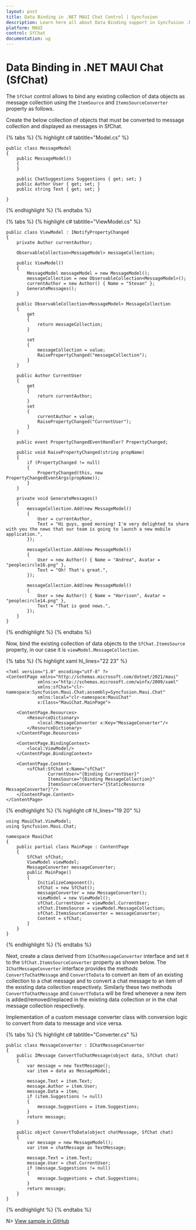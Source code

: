 ```yaml
---
layout: post
title: Data Binding in .NET MAUI Chat Control | Syncfusion
description: Learn here all about Data Binding support in Syncfusion .NET MAUI Chat (SfChat) control, its elements, and more.
platform: MAUI
control: SfChat
documentation: ug
---
```


# Data Binding in .NET MAUI Chat (SfChat)

The `SfChat` control allows to bind any existing collection of data objects as message collection using the `ItemSource` and `ItemsSourceConverter` property as follows.

Create the below collection of objects that must be converted to message collection and displayed as messages in SfChat.

{% tabs %}
{% highlight c# tabtitle="Model.cs" %}

    public class MessageModel
    {
        public MessageModel()
        {
        }

        public ChatSuggestions Suggestions { get; set; }
        public Author User { get; set; }
        public string Text { get; set; }

    }
{% endhighlight %}
{% endtabs %}

{% tabs %}
{% highlight c# tabtitle="ViewModel.cs" %}

    public class ViewModel : INotifyPropertyChanged
    {
        private Author currentAuthor;

        ObservableCollection<MessageModel> messageCollection;

        public ViewModel()
        {
            MessageModel messageModel = new MessageModel();
            messageCollection = new ObservableCollection<MessageModel>();
            currentAuthor = new Author() { Name = "Stevan" };
            GenerateMessages();
        }

        public ObservableCollection<MessageModel> MessageCollection
        {
            get
            {
                return messageCollection;
            }

            set
            {
                messageCollection = value;
                RaisePropertyChanged("messageCollection");
            }
        }

        public Author CurrentUser
        {
            get
            {
                return currentAuthor;
            }
            set
            {
                currentAuthor = value;
                RaisePropertyChanged("CurrentUser");
            }
        }

        public event PropertyChangedEventHandler? PropertyChanged;

        public void RaisePropertyChanged(string propName)
        {
            if (PropertyChanged != null)
            {
                PropertyChanged(this, new PropertyChangedEventArgs(propName));
            }
        }

        private void GenerateMessages()
        {
            messageCollection.Add(new MessageModel()
            {
                User = currentAuthor,
                Text = "Hi guys, good morning! I'm very delighted to share with you the news that our team is going to launch a new mobile application.",
            });

            messageCollection.Add(new MessageModel()
            {
                User = new Author() { Name = "Andrea", Avatar = "peoplecircle16.png" },
                Text = "Oh! That's great.",
            });

            messageCollection.Add(new MessageModel()
            {
                User = new Author() { Name = "Harrison", Avatar = "peoplecircle14.png" },
                Text = "That is good news.",
            });
        }
    }
{% endhighlight %}
{% endtabs %}

Now, bind the existing collection of data objects to the `SfChat.ItemsSource` property, in our case it is `viewModel.MessageCollection`. 

{% tabs %}
{% highlight xaml hl_lines="22 23" %}
    
    <?xml version="1.0" encoding="utf-8" ?>
    <ContentPage xmlns="http://schemas.microsoft.com/dotnet/2021/maui"
                xmlns:x="http://schemas.microsoft.com/winfx/2009/xaml"
                xmlns:sfChat="clr-namespace:Syncfusion.Maui.Chat;assembly=Syncfusion.Maui.Chat"
                xmlns:local="clr-namespace:MauiChat"
                x:Class="MauiChat.MainPage">

        <ContentPage.Resources>
            <ResourceDictionary>
                <local:MessageConverter x:Key="MessageConverter"/>
            </ResourceDictionary>
        </ContentPage.Resources>

        <ContentPage.BindingContext>
            <local:ViewModel/>
        </ContentPage.BindingContext>

        <ContentPage.Content>
            <sfChat:SfChat x:Name="sfChat"
                    CurrentUser="{Binding CurrentUser}"
                    ItemsSource="{Binding MessageCollection}"
                    ItemsSourceConverter="{StaticResource MessageConverter}"/>
        </ContentPage.Content>
    </ContentPage>

{% endhighlight %}
{% highlight c# hl_lines="19 20" %}
    
    using MauiChat.ViewModel;
    using Syncfusion.Maui.Chat;

    namespace MauiChat
    {
        public partial class MainPage : ContentPage
        {
            SfChat sfChat;
            ViewModel viewModel;
            MessageConverter messageConverter;
            public MainPage()
            {
                InitializeComponent();
                sfChat = new SfChat();
                messageConverter = new MessageConverter();
                viewModel = new ViewModel();
                sfChat.CurrentUser = viewModel.CurrentUser;
                sfChat.ItemsSource = viewModel.MessageCollection;
                sfChat.ItemsSourceConverter = messageConverter;
                Content = sfChat;
            }       
        }
    }
{% endhighlight %}
{% endtabs %}

Next, create a class derived from `IChatMessageConverter` interface and set it to the `SfChat.ItemsSourceConverter` property as shown below. The `IChatMessageConverter` interface provides the methods `ConvertToChatMessage` and `ConvertToData` to convert an item of an existing collection to a chat message and to convert a chat message to an item of the existing data collection respectively. Similarly these two methods `ConvertToChatMessage` and `ConvertToData` will be fired whenever a new item is added/removed/replaced in the existing data collection or in the chat message collection respectively.

Implementation of a custom message converter class with conversion logic to convert from data to message and vice versa.

{% tabs %}
{% highlight c# tabtitle="Converter.cs" %}

    public class MessageConverter : IChatMessageConverter
    {
        public IMessage ConvertToChatMessage(object data, SfChat chat)
        {
            var message = new TextMessage();
            var item = data as MessageModel;

            message.Text = item.Text;
            message.Author = item.User;
            message.Data = item;
            if (item.Suggestions != null)
            {
                message.Suggestions = item.Suggestions;
            }
            return message;
        }

        public object ConvertToData(object chatMessage, SfChat chat)
        {
            var message = new MessageModel();
            var item = chatMessage as TextMessage;

            message.Text = item.Text;
            message.User = chat.CurrentUser;
            if (message.Suggestions != null)
            {
                message.Suggestions = chat.Suggestions;
            }
            return message;
        }
    }
{% endhighlight %}
{% endtabs %}

N>
[View sample in GitHub](https://github.com/SyncfusionExamples/convert-data-objects-to-messages-in-mvvm-in-.net-maui-chat)
